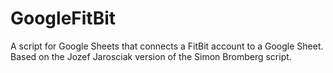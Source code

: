 # GoogleFitBit
A script for Google Sheets that connects a FitBit account to a Google Sheet. Based on the Jozef Jarosciak version of the Simon Bromberg script.
